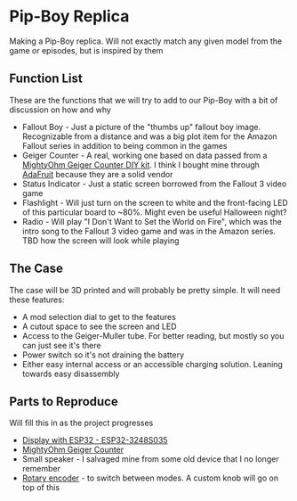# Pip-Boy Replica
Making a Pip-Boy replica. Will not exactly match any given model from the game or episodes, but is inspired by them

## Function List
These are the functions that we will try to add to our Pip-Boy with a bit of discussion on how and why
* Fallout Boy - Just a picture of the "thumbs up" fallout boy image. Recognizable from a distance and was a big plot item for the Amazon Fallout series in addition to being common in the games
* Geiger Counter - A real, working one based on data passed from a [MightyOhm Geiger Counter DIY kit](https://mightyohm.com/blog/products/geiger-counter/). I think I bought mine through [AdaFruit](https://www.adafruit.com/product/483) because they are a solid vendor
* Status Indicator - Just a static screen borrowed from the Fallout 3 video game
* Flashlight - Will just turn on the screen to white and the front-facing LED of this particular board to ~80%. Might even be useful Halloween night?
* Radio - Will play "I Don't Want to Set the World on Fire", which was the intro song to the Fallout 3 video game and was in the Amazon series. TBD how the screen will look while playing

## The Case
The case will be 3D printed and will probably be pretty simple. It will need these features:
* A mod selection dial to get to the features
* A cutout space to see the screen and LED
* Access to the Geiger-Muller tube. For better reading, but mostly so you can just see it's there
* Power switch so it's not draining the battery
* Either easy internal access or an accessible charging solution. Leaning towards easy disassembly

## Parts to Reproduce
Will fill this in as the project progresses
* [Display with ESP32 - ESP32-3248S035](https://www.amazon.com/gp/product/B0C4KSKW96)
* [MightyOhm Geiger Counter](https://www.adafruit.com/product/483)
* Small speaker - I salvaged mine from some old device that I no longer remember
* [Rotary encoder](https://www.amazon.com/gp/product/B07B68H6R8) - to switch between modes. A custom knob will go on top of this
